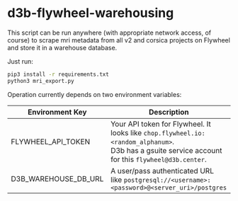 # d3b-flywheel-warehousing

This script can be run anywhere (with appropriate network access, of course) to scrape mri metadata from all v2 and corsica projects on Flywheel and store it in a warehouse database.

Just run:

```bash
pip3 install -r requirements.txt
python3 mri_export.py
```

Operation currently depends on two environment variables:

| Environment Key | Description |
|-----------------|-------------|
| FLYWHEEL_API_TOKEN | Your API token for Flywheel. It looks like `chop.flywheel.io:<random_alphanum>`.<br> D3b has a gsuite service account for this `flywheel@d3b.center`. |
| D3B_WAREHOUSE_DB_URL | A user/pass authenticated URL<br>like `postgresql://<username>:<password>@<server_uri>/postgres` |
